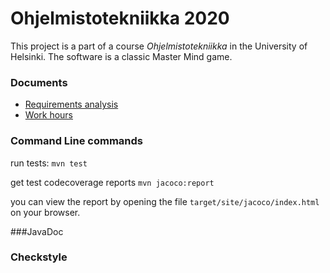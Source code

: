 # Ohjelmistotekniikka 2020

This project is a part of a course *Ohjelmistotekniikka* in the University of Helsinki. The software is a classic Master Mind game. 

### Documents

* [Requirements analysis](https://github.com/TuuliTG/Ohte/blob/main/Documents/RequirementsAnalysis.md)
* [Work hours](https://github.com/TuuliTG/Ohte/blob/main/Documents/workhours.md)

### Command Line commands
run tests:
`mvn test`

get test codecoverage reports
`mvn jacoco:report`

you can view the report by opening the file `target/site/jacoco/index.html` on your browser. 

###JavaDoc

### Checkstyle
